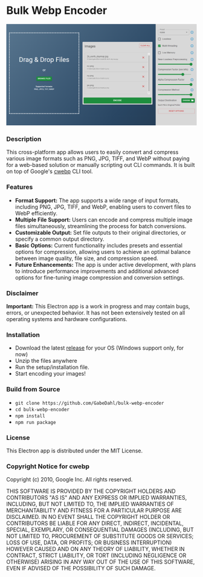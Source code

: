 # Bulk Webp Encoder

![App Screenshot](./.github/readme-assets/app-screenshot.png)

### Description

This cross-platform app allows users to easily convert and compress various image formats such as PNG, JPG, TIFF, and WebP without paying for a web-based solution or manually scripting out CLI commands. It is built on top of Google's [cwebp](https://developers.google.com/speed/webp/docs/cwebp) CLI tool.

### Features

- **Format Support:** The app supports a wide range of input formats, including PNG, JPG, TIFF, and WebP, enabling users to convert files to WebP efficiently.
- **Multiple File Support:** Users can encode and compress multiple image files simultaneously, streamlining the process for batch conversions.
- **Customizable Output:** Set file outputs to their original directories, or specify a common output directory.
- **Basic Options:** Current functionality includes presets and essential options for compression, allowing users to achieve an optimal balance between image quality, file size, and compression speed.
- **Future Enhancements:** The app is under active development, with plans to introduce performance improvements and additional advanced options for fine-tuning image compression and conversion settings.

### Disclaimer

**Important:** This Electron app is a work in progress and may contain bugs, errors, or unexpected behavior. It has not been extensively tested on all operating systems and hardware configurations.

### Installation

- Download the latest [release](https://github.com/GabeDahl/bulk-webp-encoder/releases) for your OS (Windows support only, for now)
- Unzip the files anywhere
- Run the setup/installation file.
- Start encoding your images!

### Build from Source

- `git clone https://github.com/GabeDahl/bulk-webp-encoder`
- `cd bulk-webp-encoder`
- `npm install`
- `npm run package`

### License

This Electron app is distributed under the MIT License.

### Copyright Notice for cwebp

Copyright (c) 2010, Google Inc. All rights reserved.

THIS SOFTWARE IS PROVIDED BY THE COPYRIGHT HOLDERS AND CONTRIBUTORS "AS IS" AND ANY EXPRESS OR IMPLIED WARRANTIES, INCLUDING, BUT NOT LIMITED TO, THE IMPLIED WARRANTIES OF MERCHANTABILITY AND FITNESS FOR A PARTICULAR PURPOSE ARE DISCLAIMED. IN NO EVENT SHALL THE COPYRIGHT HOLDER OR CONTRIBUTORS BE LIABLE FOR ANY DIRECT, INDIRECT, INCIDENTAL, SPECIAL, EXEMPLARY, OR CONSEQUENTIAL DAMAGES (INCLUDING, BUT NOT LIMITED TO, PROCUREMENT OF SUBSTITUTE GOODS OR SERVICES; LOSS OF USE, DATA, OR PROFITS; OR BUSINESS INTERRUPTION) HOWEVER CAUSED AND ON ANY THEORY OF LIABILITY, WHETHER IN CONTRACT, STRICT LIABILITY, OR TORT (INCLUDING NEGLIGENCE OR OTHERWISE) ARISING IN ANY WAY OUT OF THE USE OF THIS SOFTWARE, EVEN IF ADVISED OF THE POSSIBILITY OF SUCH DAMAGE.
